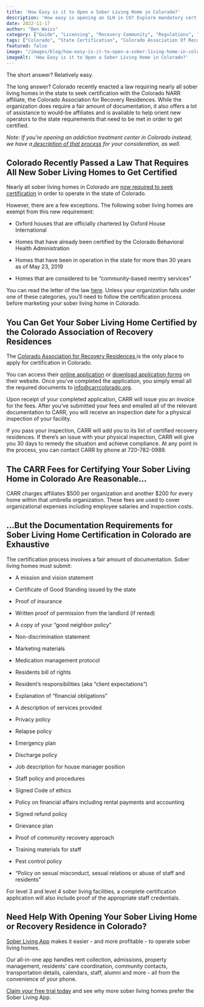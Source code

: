 ```yaml
---
title: 'How Easy is it to Open a Sober Living Home in Colorado?'
description: 'How easy is opening an SLH in CO? Explore mandatory cert steps, regs & challenges (Nov 2022 info) via the Sober Living App blog.'
date: 2022-11-17
author: "Ben Weiss"
category: ["Guide", "Licensing", "Recovery Community", "Regulations", "Sober Living Management"]
tags: ["Colorado", "State Certification", "Colorado Association Of Recovery Residences", "Carr", "Narr", "State Fees", "Recovery Residences"]
featured: false
image: "/images/blog/how-easy-is-it-to-open-a-sober-living-home-in-colorado.png"
imageAlt: 'How Easy is it to Open a Sober Living Home in Colorado?'
---
```


The short answer? Relatively easy. 

The long answer? Colorado recently enacted a law requiring nearly all sober living homes in the state to seek certification with the Colorado NARR affiliate, the Colorado Association for Recovery Residences. While the organization does require a fair amount of documentation, it also offers a lot of assistance to would-be affiliates and is available to help orient new operators to the state requirements that need to be met in order to get certified.

_Note: If you’re opening an addiction treatment center in Colorado instead, we have a_[ _description of that process_](<https://behavehealth.com/blog/2022/1/18/colorado-needs-more-addiction-treatment-centers-heres-how-to-open-onenbsp>) _for your consideration, as well._

## Colorado Recently Passed a Law That Requires All New Sober Living Homes to Get Certified

Nearly all sober living homes in Colorado are [now required to seek certification](<https://www.pinkowskilaw.com/assisted-living-blog/2020/5/1/sober-living-homes-in-colorado-now-require-certification>) in order to operate in the state of Colorado. 

However, there are a few exceptions. The following sober living homes are exempt from this new requirement: 

  * Oxford houses that are officially chartered by Oxford House International 

  * Homes that have already been certified by the Colorado Behavioral Health Administration

  * Homes that have been in operation in the state for more than 30 years as of May 23, 2019

  * Homes that are considered to be “community-based reentry services”

You can read the letter of the law [here](<https://advance.lexis.com/documentpage/?pdmfid=1000516&crid=dcb3278a-9eb6-4f18-bba3-cf19681a55cd&config=014FJAAyNGJkY2Y4Zi1mNjgyLTRkN2YtYmE4OS03NTYzNzYzOTg0OGEKAFBvZENhdGFsb2d592qv2Kywlf8caKqYROP5&pddocfullpath=%2fshared%2fdocument%2fstatutes-legislation%2furn%3acontentItem%3a65KK-NB13-CGX8-048W-00008-00&pdcontentcomponentid=234176&pdteaserkey=sr0&pditab=allpods&ecomp=vs65kkk&earg=sr0&prid=291b06bd-91cd-490e-a19b-c0a8f38fd6ff>). Unless your organization falls under one of these categories, you’ll need to follow the certification process before marketing your sober living home in Colorado.

## You Can Get Your Sober Living Home Certified by the Colorado Association of Recovery Residences

The [Colorado Association for Recovery Residences ](<https://carrcolorado.org/>)is the only place to apply for certification in Colorado. 

You can access their [online application](<https://form.jotform.com/CARRListing/certification-only-application>) or [download application forms](<https://carrcolorado.org/wp-content/uploads/2022/04/CARR-COMPLETE-FORM-PACK_4.22.2022.zip>) on their website. Once you’ve completed the application, you simply email all the required documents to [info@carrcolorado.org](<mailto:info@carrcolorado.org>). 

Upon receipt of your completed application, CARR will issue you an invoice for the fees. After you’ve submitted your fees and emailed all of the relevant documentation to CARR, you will receive an inspection date for a physical inspection of your facility. 

If you pass your inspection, CARR will add you to its list of certified recovery residences. If there’s an issue with your physical inspection, CARR will give you 30 days to remedy the situation and achieve compliance. At any point in the process, you can contact CARR by phone at 720-782-0989. 

## The CARR Fees for Certifying Your Sober Living Home in Colorado Are Reasonable…

CARR charges affiliates $500 per organization and another $200 for every home within that umbrella organization. These fees are used to cover organizational expenses including employee salaries and inspection costs. 

## …But the Documentation Requirements for Sober Living Home Certification in Colorado are Exhaustive

The certification process involves a fair amount of documentation. Sober living homes must submit: 

  * A mission and vision statement 

  * Certificate of Good Standing issued by the state 

  * Proof of insurance 

  * Written proof of permission from the landlord (if rented)

  * A copy of your “good neighbor policy”

  * Non-discrimination statement 

  * Marketing materials 

  * Medication management protocol

  * Residents bill of rights 

  * Resident’s responsibilities (aka “client expectations”) 

  * Explanation of “financial obligations” 

  * A description of services provided 

  * Privacy policy 

  * Relapse policy 

  * Emergency plan 

  * Discharge policy 

  * Job description for house manager position

  * Staff policy and procedures 

  * Signed Code of ethics 

  * Policy on financial affairs including rental payments and accounting 

  * Signed refund policy

  * Grievance plan

  * Proof of community recovery approach

  * Training materials for staff 

  * Pest control policy

  * “Policy on sexual misconduct, sexual relations or abuse of staff and residents”

For level 3 and level 4 sober living facilities, a complete certification application will also include proof of the appropriate staff credentials.

## Need Help With Opening Your Sober Living Home or Recovery Residence in Colorado? 

[Sober Living App](<../../../../index.html>) makes it easier - and more profitable - to operate sober living homes. 

Our all-in-one app handles rent collection, admissions, property management, residents’ care coordination, community contacts, transportation details, calendars, staff, alumni and more - all from the convenience of your phone. 

[Claim your free trial today](<https://behavehealth.com/get-started>) and see why more sober living homes prefer the Sober Living App.